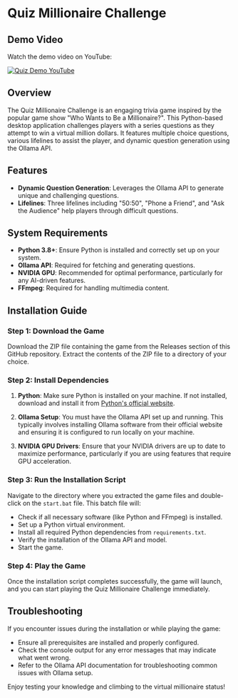 # Quiz Millionaire Challenge

## Demo Video

Watch the demo video on YouTube:

[![Quiz Demo YouTube](https://img.youtube.com/vi/EJz8rc-KfSY/hqdefault.jpg)](https://youtu.be/EJz8rc-KfSY)

## Overview
The Quiz Millionaire Challenge is an engaging trivia game inspired by the popular game show "Who Wants to Be a Millionaire?". This Python-based desktop application challenges players with a series questions as they attempt to win a virtual million dollars. It features multiple choice questions, various lifelines to assist the player, and dynamic question generation using the Ollama API.

## Features
- **Dynamic Question Generation**: Leverages the Ollama API to generate unique and challenging questions.
- **Lifelines**: Three lifelines including "50:50", "Phone a Friend", and "Ask the Audience" help players through difficult questions.

## System Requirements
- **Python 3.8+**: Ensure Python is installed and correctly set up on your system.
- **Ollama API**: Required for fetching and generating questions.
- **NVIDIA GPU**: Recommended for optimal performance, particularly for any AI-driven features.
- **FFmpeg**: Required for handling multimedia content.

## Installation Guide

### Step 1: Download the Game
Download the ZIP file containing the game from the Releases section of this GitHub repository. Extract the contents of the ZIP file to a directory of your choice.

### Step 2: Install Dependencies
1. **Python**: Make sure Python is installed on your machine. If not installed, download and install it from [Python's official website](https://www.python.org/downloads/).

2. **Ollama Setup**: You must have the Ollama API set up and running. This typically involves installing Ollama software from their official website and ensuring it is configured to run locally on your machine.

3. **NVIDIA GPU Drivers**: Ensure that your NVIDIA drivers are up to date to maximize performance, particularly if you are using features that require GPU acceleration.

### Step 3: Run the Installation Script
Navigate to the directory where you extracted the game files and double-click on the `start.bat` file. This batch file will:
- Check if all necessary software (like Python and FFmpeg) is installed.
- Set up a Python virtual environment.
- Install all required Python dependencies from `requirements.txt`.
- Verify the installation of the Ollama API and model.
- Start the game.

### Step 4: Play the Game
Once the installation script completes successfully, the game will launch, and you can start playing the Quiz Millionaire Challenge immediately.

## Troubleshooting
If you encounter issues during the installation or while playing the game:
- Ensure all prerequisites are installed and properly configured.
- Check the console output for any error messages that may indicate what went wrong.
- Refer to the Ollama API documentation for troubleshooting common issues with Ollama setup.

Enjoy testing your knowledge and climbing to the virtual millionaire status!

